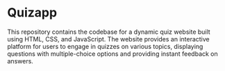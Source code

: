 # Quizapp
This repository contains the codebase for a dynamic quiz website built using HTML, CSS, and JavaScript. The website provides an interactive platform for users to engage in quizzes on various topics, displaying questions with multiple-choice options and providing instant feedback on answers.
